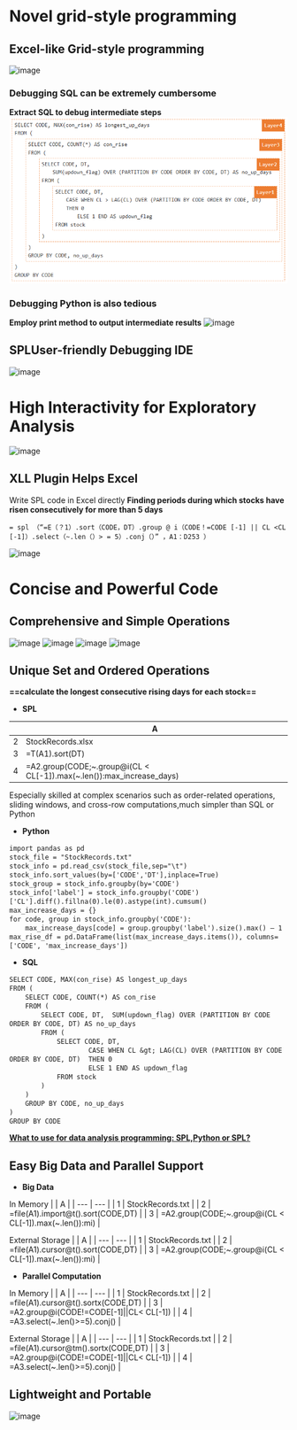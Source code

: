 # Novel grid-style programming
## Excel-like Grid-style programming
![image](https://www.scudata.com/wp-content/themes/scudata-en/images/Langding-Page-SPL-Data-Analysis/1.png)

### Debugging SQL can be extremely cumbersome
**Extract SQL to debug intermediate steps**
![image](https://github.com/hoocx1/myTest/blob/main/test/QQ20241223-112120.jpg?raw=true)

### Debugging Python is also tedious
**Employ print method to output intermediate results**
![image](https://www.scudata.com/wp-content/themes/scudata-en/images/Langding-Page-SPL-Data-Analysis/3-3.png)

## SPLUser-friendly Debugging IDE
![image](https://www.scudata.com/wp-content/themes/scudata-en/images/Langding-Page-SPL-Data-Analysis/3-1.png)

# High Interactivity for Exploratory Analysis
![image](https://www.scudata.com/wp-content/themes/scudata-en/images/Langding-Page-SPL-Data-Analysis/4.gif)

## XLL Plugin Helps Excel
Write SPL code in Excel directly
**Finding periods during which stocks have risen consecutively for more than 5 days**

```
= spl （“=E（？1）.sort（CODE，DT）.group @ i（CODE！=CODE [-1] || CL <CL [-1]）.select（~.len（）> = 5）.conj（）” ，A1：D253 ）
```
![image](https://www.scudata.com/wp-content/themes/scudata-en/images/Langding-Page-SPL-Data-Analysis/5.png)

# Concise and Powerful Code
## Comprehensive and Simple Operations
![image](https://www.scudata.com/wp-content/themes/scudata-en/images/Langding-Page-SPL-Data-Analysis/6-1.png)
![image](https://www.scudata.com/wp-content/themes/scudata-en/images/Langding-Page-SPL-Data-Analysis/6-2.png)
![image](https://www.scudata.com/wp-content/themes/scudata-en/images/Langding-Page-SPL-Data-Analysis/6-3.png)
![image](https://www.scudata.com/wp-content/themes/scudata-en/images/Langding-Page-SPL-Data-Analysis/6-4.png)

## Unique Set and Ordered Operations
**==calculate the longest consecutive rising days for each stock==**

- **SPL**

|  | A|
| --- | --- |
| 2 | StockRecords.xlsx |
| 3 | =T(A1).sort(DT) |
| 4 | =A2.group(CODE;~.group@i(CL < CL[-1]).max(~.len()):max_increase_days) |

Especially skilled at complex scenarios such as order-related operations, sliding windows, and cross-row computations,much simpler than SQL or Python

- **Python**

```
import pandas as pd
stock_file = "StockRecords.txt"
stock_info = pd.read_csv(stock_file,sep="\t")
stock_info.sort_values(by=['CODE','DT'],inplace=True)
stock_group = stock_info.groupby(by='CODE')
stock_info['label'] = stock_info.groupby('CODE')['CL'].diff().fillna(0).le(0).astype(int).cumsum()
max_increase_days = {}
for code, group in stock_info.groupby('CODE'):
    max_increase_days[code] = group.groupby('label').size().max() – 1
max_rise_df = pd.DataFrame(list(max_increase_days.items()), columns=['CODE', 'max_increase_days'])
```
- **SQL**

```
SELECT CODE, MAX(con_rise) AS longest_up_days
FROM (
    SELECT CODE, COUNT(*) AS con_rise
    FROM (
        SELECT CODE, DT,  SUM(updown_flag) OVER (PARTITION BY CODE ORDER BY CODE, DT) AS no_up_days
        FROM (
            SELECT CODE, DT, 
                    CASE WHEN CL &gt; LAG(CL) OVER (PARTITION BY CODE ORDER BY CODE, DT)  THEN 0
                    ELSE 1 END AS updown_flag
            FROM stock
        )
    )
    GROUP BY CODE, no_up_days
)
GROUP BY CODE
```

**[What to use for data analysis programming: SPL,Python or SPL?](https://www.scudata.com/langding-page-scientist/)**

## Easy Big Data and Parallel Support
- **Big Data**

In Memory
|   | A |
| --- | --- |
| 1 | StockRecords.txt |
| 2 | =file(A1).import@t().sort(CODE,DT) |
| 3 | =A2.group(CODE;~.group@i(CL < CL[-1]).max(~.len()):mi) |

External Storage
|   | A |
| --- | --- |
| 1 | StockRecords.txt |
| 2 | =file(A1).cursor@t().sort(CODE,DT) |
| 3 | =A2.group(CODE;~.group@i(CL < CL[-1]).max(~.len()):mi) |

- **Parallel Computation**

In Memory
|   | A |
| --- | --- |
| 1 | StockRecords.txt |
| 2 | =file(A1).cursor@t().sortx(CODE,DT) |
| 3 | =A2.group@i(CODE!=CODE[-1]||CL< CL[-1]) |
| 4 | =A3.select(~.len()>=5).conj() |

External Storage
|   | A |
| --- | --- |
| 1 | StockRecords.txt |
| 2 | =file(A1).cursor@tm().sortx(CODE,DT) |
| 3 | =A2.group@i(CODE!=CODE[-1]||CL< CL[-1]) |
| 4 | =A3.select(~.len()>=5).conj() |

## Lightweight and Portable
![image](https://www.scudata.com/wp-content/themes/scudata-en/images/Langding-Page-SPL-Data-Analysis/9.png)
